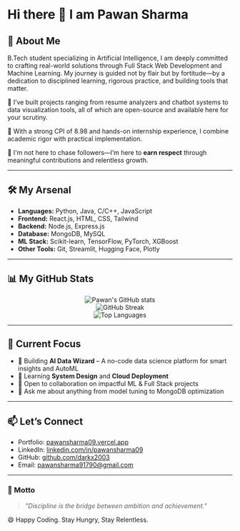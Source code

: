 # Hi there 👋 I am Pawan Sharma

## 🚀 About Me

B.Tech student specializing in Artificial Intelligence, I am deeply committed to crafting real-world solutions through Full Stack Web Development and Machine Learning. My journey is guided not by flair but by fortitude—by a dedication to disciplined learning, rigorous practice, and building tools that matter.

🔹 I’ve built projects ranging from resume analyzers and chatbot systems to data visualization tools, all of which are open-source and available here for your scrutiny.

🔹 With a strong CPI of 8.98 and hands-on internship experience, I combine academic rigor with practical implementation.

🔹 I'm not here to chase followers—I’m here to **earn respect** through meaningful contributions and relentless growth.

---

## 🛠 My Arsenal
- **Languages:** Python, Java, C/C++, JavaScript
- **Frontend:** React.js, HTML, CSS, Tailwind
- **Backend:** Node.js, Express.js
- **Database:** MongoDB, MySQL
- **ML Stack:** Scikit-learn, TensorFlow, PyTorch, XGBoost
- **Other Tools:** Git, Streamlit, Hugging Face, Plotly

---

## 📊 My GitHub Stats

<p align="center">
  <img src="https://github-readme-stats.vercel.app/api?username=darkx2003&show_icons=true&theme=radical" alt="Pawan's GitHub stats" />
  <br>
  <img src="https://github-readme-streak-stats.herokuapp.com/?user=darkx2003&theme=radical" alt="GitHub Streak" />
  <br>
  <img src="https://github-readme-stats.vercel.app/api/top-langs/?username=darkx2003&layout=compact&theme=radical" alt="Top Languages" />
</p>

---

## 🎯 Current Focus
- 🔭 Building **AI Data Wizard** – A no-code data science platform for smart insights and AutoML
- 🌱 Learning **System Design** and **Cloud Deployment**
- 👯 Open to collaboration on impactful ML & Full Stack projects
- 💬 Ask me about anything from model tuning to MongoDB optimization

---

## 📫 Let’s Connect

- Portfolio: [pawansharma09.vercel.app](https://pawansharma09.vercel.app)
- LinkedIn: [linkedin.com/in/pawansharma09](https://linkedin.com/in/pawansharma09)
- GitHub: [github.com/darkx2003](https://github.com/darkx2003)
- Email: [pawansharma91790@gmail.com](mailto:pawansharma91790@gmail.com)

---

### 🧠 Motto
> *"Discipline is the bridge between ambition and achievement."*

😄 Happy Coding. Stay Hungry, Stay Relentless.
